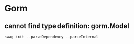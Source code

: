 # Gorm

## cannot find type definition: gorm.Model
```
swag init --parseDependency --parseInternal
```
